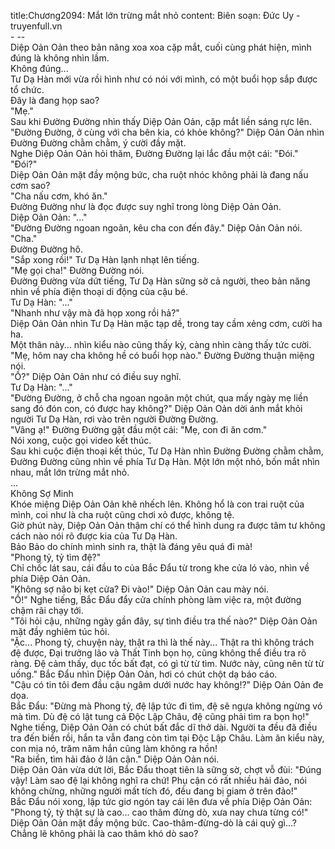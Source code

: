 title:Chương2094: Mắt lớn trừng mắt nhỏ
content:
Biên soạn: Đức Uy - truyenfull.vn<br>- --<br>Diệp Oản Oản theo bản năng xoa xoa cặp mắt, cuối cùng phát hiện, mình đúng là không nhìn lầm.<br>Không đúng...<br>Tư Dạ Hàn mới vừa rồi hình như có nói với mình, có một buổi họp sắp được tổ chức.<br>Đây là đang họp sao?<br>"Mẹ."<br>Sau khi Đường Đường nhìn thấy Diệp Oản Oản, cặp mắt liền sáng rực lên.<br>"Đường Đường, ở cùng với cha bên kia, có khỏe không?" Diệp Oản Oản nhìn Đường Đường chằm chằm, ý cười đầy mặt.<br>Nghe Diệp Oản Oản hỏi thăm, Đường Đường lại lắc đầu một cái: "Đói."<br>"Đói?"<br>Diệp Oản Oản mặt đầy mộng bức, cha ruột nhóc không phải là đang nấu cơm sao?<br>"Cha nấu cơm, khó ăn."<br>Đường Đường như là đọc được suy nghĩ trong lòng Diệp Oản Oản.<br>Diệp Oản Oản: "..."<br>"Đường Đường ngoan ngoãn, kêu cha con đến đây." Diệp Oản Oản nói.<br>"Cha."<br>Đường Đường hô.<br>"Sắp xong rồi!" Tư Dạ Hàn lạnh nhạt lên tiếng.<br>"Mẹ gọi cha!" Đường Đường nói.<br>Đường Đường vừa dứt tiếng, Tư Dạ Hàn sững sờ cả người, theo bản năng nhìn về phía điện thoại di động của cậu bé.<br>Tư Dạ Hàn: "..."<br>"Nhanh như vậy mà đã họp xong rồi hả?"<br>Diệp Oản Oản nhìn Tư Dạ Hàn mặc tạp dề, trong tay cầm xẻng cơm, cười ha ha.<br>Một thân này... nhìn kiểu nào cũng thấy kỳ, càng nhìn càng thấy tức cười.<br>"Mẹ, hôm nay cha không hề có buổi họp nào." Đường Đường thuận miệng nói.<br>"Ồ?" Diệp Oản Oản như có điều suy nghĩ.<br>Tư Dạ Hàn: "..."<br>"Đường Đường, ở chỗ cha ngoan ngoãn một chút, qua mấy ngày mẹ liền sang đó đón con, có được hay không?" Diệp Oản Oản dời ánh mắt khỏi người Tư Dạ Hàn, rơi vào trên người Đường Đường.<br>"Vâng ạ!" Đường Đường gật đầu một cái: "Mẹ, con đi ăn cơm."<br>Nói xong, cuộc gọi video kết thúc.<br>Sau khi cuộc điện thoại kết thúc, Tư Dạ Hàn nhìn Đường Đường chằm chằm, Đường Đường cũng nhìn về phía Tư Dạ Hàn. Một lớn một nhỏ, bốn mắt nhìn nhau, mắt lớn trừng mắt nhỏ.<br>...<br>Không Sợ Minh<br>Khóe miệng Diệp Oản Oản khẽ nhếch lên. Không hổ là con trai ruột của mình, coi như là cha ruột cũng chơi xỏ được, không tệ.<br>Giờ phút này, Diệp Oản Oản thậm chí có thể hình dung ra được tâm tư không cách nào nói rõ được kia của Tư Dạ Hàn.<br>Bảo Bảo do chính mình sinh ra, thật là đáng yêu quá đi mà!<br>"Phong tỷ, tỷ tìm đệ?"<br>Chỉ chốc lát sau, cái đầu to của Bắc Đẩu từ trong khe cửa ló vào, nhìn về phía Diệp Oản Oản.<br>"Không sợ não bị kẹt cửa? Đi vào!" Diệp Oản Oản cau mày nói.<br>"Ồ!" Nghe tiếng, Bắc Đẩu đẩy cửa chính phòng làm việc ra, một đường chậm rãi chạy tới.<br>"Tôi hỏi cậu, những ngày gần đây, sự tình điều tra thế nào?" Diệp Oản Oản mặt đầy nghiêm túc hỏi.<br>"Ặc... Phong tỷ, chuyện này, thật ra thì là thế này... Thật ra thì không trách đệ được, Đại trưởng lão và Thất Tinh bọn họ, cũng không thể điều tra rõ ràng. Đệ cảm thấy, dục tốc bất đạt, có gì từ từ tìm. Nước này, cũng nên từ từ uống." Bắc Đẩu nhìn Diệp Oản Oản, hơi có chút chột dạ báo cáo.<br>"Cậu có tin tôi đem đầu cậu ngâm dưới nước hay không!?" Diệp Oản Oản đe dọa.<br>Bắc Đẩu: "Đừng mà Phong tỷ, đệ lập tức đi tìm, đệ sẽ ngựa không ngừng vó mà tìm. Dù đệ có lật tung cả Độc Lập Châu, đệ cũng phải tìm ra bọn họ!"<br>Nghe tiếng, Diệp Oản Oản có chút bất đắc dĩ thở dài. Người ta đều đã điều tra đến biển rồi, hắn ta vẫn đang còn tìm tại Độc Lập Châu. Làm ăn kiểu này, con mịa nó, trăm năm hắn cũng làm không ra hồn!<br>"Ra biển, tìm hải đảo ở lân cận." Diệp Oản Oản nói.<br>Diệp Oản Oản vừa dứt lời, Bắc Đẩu thoạt tiên là sững sờ, chợt vỗ đùi: "Đúng vậy! Làm sao đệ lại không nghĩ ra chứ! Phụ cận có rất nhiều hải đảo, nói không chừng, những người mất tích đó, đều đang bị giam ở trên đảo!"<br>Bắc Đẩu nói xong, lập tức giơ ngón tay cái lên đưa về phía Diệp Oản Oản: "Phong tỷ, tỷ thật sự là cao... cao thâm đừng dò, xưa nay chưa từng có!"<br>Diệp Oản Oản mặt đầy mộng bức. Cao-thâm-đừng-dò là cái quỷ gì...? Chẳng lẽ không phải là cao thâm khó dò sao?